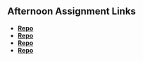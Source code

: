 ## Afternoon Assignment Links

* **[Repo](https://github.com/Levi-T2/<fs-journal>)**
* **[Repo](https://github.com/Levi-T2/coolsite)**
* **[Repo](https://github.com/Levi-T2/<ASSIGNMENT_REPO>)**
* **[Repo](https://github.com/Levi-T2/<ASSIGNMENT_REPO>)**
